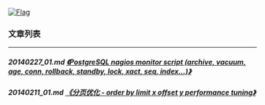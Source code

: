 <a rel=nofollow href=http://info.flagcounter.com/h9V1  ><img src=http://s03.flagcounter.com/count/h9V1/bg_FFFFFF/txt_000000/border_CCCCCC/columns_2/maxflags_12/viewers_0/labels_0/pageviews_0/flags_0/  alt=Flag Counter  border=0  ></a>
### 文章列表  
----  
##### 20140227_01.md   [《PostgreSQL nagios monitor script (archive, vacuum, age, conn, rollback, standby, lock, xact, seq, index...)》](20140227_01.md)  
##### 20140211_01.md   [《分页优化 - order by limit x offset y performance tuning》](20140211_01.md)  

